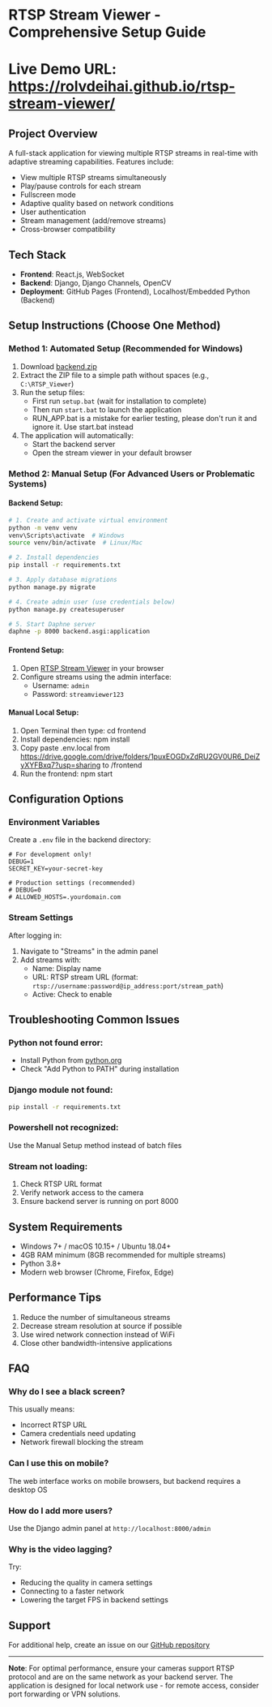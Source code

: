 # RTSP Stream Viewer - Comprehensive Setup Guide

# Live Demo URL: https://rolvdeihai.github.io/rtsp-stream-viewer/

## Project Overview
A full-stack application for viewing multiple RTSP streams in real-time with adaptive streaming capabilities. Features include:
- View multiple RTSP streams simultaneously
- Play/pause controls for each stream
- Fullscreen mode
- Adaptive quality based on network conditions
- User authentication
- Stream management (add/remove streams)
- Cross-browser compatibility

## Tech Stack
- **Frontend**: React.js, WebSocket
- **Backend**: Django, Django Channels, OpenCV
- **Deployment**: GitHub Pages (Frontend), Localhost/Embedded Python (Backend)

## Setup Instructions (Choose One Method)

### Method 1: Automated Setup (Recommended for Windows)
1. Download [backend.zip](https://drive.google.com/drive/folders/1puxEOGDxZdRU2GV0UR6_DeiZyXYFBxq7?usp=sharing)
2. Extract the ZIP file to a simple path without spaces (e.g., `C:\RTSP_Viewer`)
3. Run the setup files:
   - First run `setup.bat` (wait for installation to complete)
   - Then run `start.bat` to launch the application
   - RUN_APP.bat is a mistake for earlier testing, please don't run it and ignore it. Use start.bat instead
4. The application will automatically:
   - Start the backend server
   - Open the stream viewer in your default browser

### Method 2: Manual Setup (For Advanced Users or Problematic Systems)

#### Backend Setup:
```bash
# 1. Create and activate virtual environment
python -m venv venv
venv\Scripts\activate  # Windows
source venv/bin/activate  # Linux/Mac

# 2. Install dependencies
pip install -r requirements.txt

# 3. Apply database migrations
python manage.py migrate

# 4. Create admin user (use credentials below)
python manage.py createsuperuser

# 5. Start Daphne server
daphne -p 8000 backend.asgi:application
```

#### Frontend Setup:
1. Open [RTSP Stream Viewer](https://rolvdeihai.github.io/rtsp-stream-viewer/) in your browser
2. Configure streams using the admin interface:
   - Username: `admin`
   - Password: `streamviewer123`
  
#### Manual Local Setup:
1. Open Terminal then type: cd frontend
2. Install dependencies: npm install
3. Copy paste .env.local from https://drive.google.com/drive/folders/1puxEOGDxZdRU2GV0UR6_DeiZyXYFBxq7?usp=sharing to /frontend
4. Run the frontend: npm start

## Configuration Options

### Environment Variables
Create a `.env` file in the backend directory:
```env
# For development only!
DEBUG=1
SECRET_KEY=your-secret-key

# Production settings (recommended)
# DEBUG=0
# ALLOWED_HOSTS=.yourdomain.com
```

### Stream Settings
After logging in:
1. Navigate to "Streams" in the admin panel
2. Add streams with:
   - Name: Display name
   - URL: RTSP stream URL (format: `rtsp://username:password@ip_address:port/stream_path`)
   - Active: Check to enable

## Troubleshooting Common Issues

### Python not found error:
- Install Python from [python.org](https://python.org)
- Check "Add Python to PATH" during installation

### Django module not found:
```bash
pip install -r requirements.txt
```

### Powershell not recognized:
Use the Manual Setup method instead of batch files

### Stream not loading:
1. Check RTSP URL format
2. Verify network access to the camera
3. Ensure backend server is running on port 8000

## System Requirements
- Windows 7+ / macOS 10.15+ / Ubuntu 18.04+
- 4GB RAM minimum (8GB recommended for multiple streams)
- Python 3.8+
- Modern web browser (Chrome, Firefox, Edge)

## Performance Tips
1. Reduce the number of simultaneous streams
2. Decrease stream resolution at source if possible
3. Use wired network connection instead of WiFi
4. Close other bandwidth-intensive applications

## FAQ

### Why do I see a black screen?
This usually means:
- Incorrect RTSP URL
- Camera credentials need updating
- Network firewall blocking the stream

### Can I use this on mobile?
The web interface works on mobile browsers, but backend requires a desktop OS

### How do I add more users?
Use the Django admin panel at `http://localhost:8000/admin`

### Why is the video lagging?
Try:
- Reducing the quality in camera settings
- Connecting to a faster network
- Lowering the target FPS in backend settings

## Support
For additional help, create an issue on our [GitHub repository](https://github.com/rolvdeihai/rtsp-stream-viewer)

---

**Note**: For optimal performance, ensure your cameras support RTSP protocol and are on the same network as your backend server. The application is designed for local network use - for remote access, consider port forwarding or VPN solutions.

